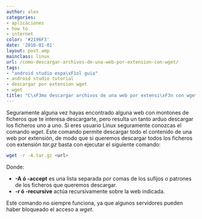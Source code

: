 ```yaml
---
author: alex
categories:
- aplicaciones
- how to
- internet
color: '#2196F3'
date: '2016-01-01'
layout: post.amp
mainclass: linux
url: /como-descargar-archivos-de-una-web-por-extension-con-wget/
tags:
- "android studio espa\xF1ol guia"
- android studio tutorial
- descargar por extension wget
- wget
title: "C\xF3mo descargar archivos de una web por extensi\xF3n con wget"
---
```


Seguramente alguna vez hayas encontrado alguna web con montones de ficheros que te interesa descargarte, pero resulta un tanto arduo descargar los ficheros uno a uno. Si eres usuario Linux seguramente conozcas el comando *wget*. Este comando permite descargar todo el contenido de una web por extensión, de modo que si queremos descargar todos los ficheros con extensión *tar.gz* basta con ejecutar el siguiente comando:

<!--more--><!--ad-->

```bash
wget -r -A.tar.gz <url>

```

Donde:

  * **-A ó -accept** es una lista separada por comas de los sufijos o patrones de los ficheros que queremos descargar.
  * **-r ó -recursive** actúa recursívamente sobre la web indicada.

Este comando no siempre funciona, ya que algunos servidores pueden haber bloqueado el acceso a *wget*.




</url>
